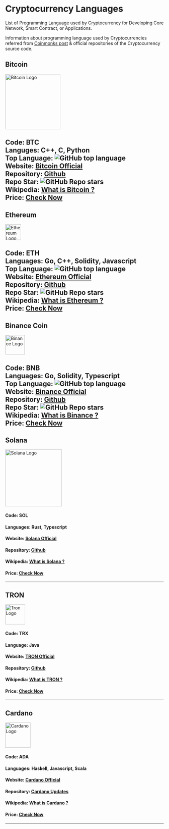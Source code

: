 # Cryptocurrency Languages
List of Programming Language used by Cryptocurrency for Developing Core Network, Smart Contract, or Applications.

Information about programming language used by Cryptocurrencies referred from [Coinmonks post](https://medium.com/coinmonks/list-of-programming-languages-and-frameworks-used-in-41-crypto-projects-2b7223099c57) & official repositories of the Cryptocurrency source code.

## Bitcoin
<p>
  <img src="https://bitcoin.org/img/icons/logotop.svg?1641218872" width="175" title="Bitcoin Logo" alt="Bitcoin Logo">
</p>

Code: BTC
<br/> Languges: C++, C, Python
<br/> Top Language: ![GitHub top language](https://img.shields.io/github/languages/top/bitcoin/bitcoin?style=social)
<br/> Website: [Bitcoin Official](https://bitcoin.org/)
<br/> Repository: [Github](https://github.com/bitcoin)
<br/> Repo Star: ![GitHub Repo stars](https://img.shields.io/github/stars/bitcoin/bitcoin?style=social)
<br/> Wikipedia: [What is Bitcoin ?](https://en.wikipedia.org/wiki/Bitcoin)
<br/> Price: [Check Now](https://coinmarketcap.com/currencies/bitcoin/)
---
## Ethereum
<p>
  <img src="https://ethereum.org/static/a110735dade3f354a46fc2446cd52476/f3a29/eth-home-icon.webp" width="50" title="Ethereum Logo" alt="Ethereum Logo">
</p>

Code: ETH
<br/> Languages: Go, C++, Solidity, Javascript
<br/> Top Language: ![GitHub top language](https://img.shields.io/github/languages/top/ethereum/go-ethereum?style=social)
<br/> Website: [Ethereum Official](https://ethereum.org/en/)
<br/> Repository: [Github](https://github.com/ethereum)
<br/> Repo Star: ![GitHub Repo stars](https://img.shields.io/github/stars/ethereum/go-ethereum?style=social)
<br/> Wikipedia:  [What is Ethereum ?](https://en.wikipedia.org/wiki/Ethereum)
<br/> Price: [Check Now](https://coinmarketcap.com/currencies/ethereum/)
---
## Binance Coin
<p>
  <img src="https://s2.coinmarketcap.com/static/img/coins/64x64/1839.png" width="62" title="Binance Logo" alt="Binance Logo">
</p>

Code: BNB
<br/> Languages: Go, Solidity, Typescript
<br/> Top Language: ![GitHub top language](https://img.shields.io/github/languages/top/binance-chain/bsc?style=social)
<br/> Website: [Binance Official](https://www.binance.org/en)
<br/> Repository: [Github](https://github.com/binance-chain)
<br/> Repo Star: ![GitHub Repo stars](https://img.shields.io/github/stars/binance-chain/bsc?style=social)
<br/> Wikipedia:  [What is Binance ?](https://en.wikipedia.org/wiki/Binance)
<br/> Price: [Check Now](https://coinmarketcap.com/currencies/bnb/)
---
## Solana
<p>
  <img src="https://solana.com/_next/image?url=%2F_next%2Fstatic%2Fmedia%2Fdark-horizontal.c3a5eb36.svg&w=384&q=75" width="180" title="Solana Logo" alt="Solana Logo">
</p>

#### Code: SOL
#### Languages: Rust, Typescript
#### Website: [Solana Official](https://solana.com/)
#### Repository: [Github](https://github.com/solana-labs)
#### Wikipedia:  [What is Solana ?](https://en.wikipedia.org/wiki/Solana_(blockchain_platform))
#### Price: [Check Now](https://coinmarketcap.com/currencies/solana/)
---
## TRON
<p>
  <img src="https://s2.coinmarketcap.com/static/img/coins/64x64/1958.png" width="63" title="Tron Logo" alt="Tron Logo">
</p>

#### Code: TRX
#### Language: Java
#### Website: [TRON Official](https://tron.network/)
#### Repository: [Github](https://github.com/tronprotocol/java-tron)
#### Wikipedia:  [What is TRON ?](https://en.wikipedia.org/wiki/Tron_(cryptocurrency))
#### Price: [Check Now](https://coinmarketcap.com/currencies/tron/)
---
## Cardano
<p>
  <img src="https://s2.coinmarketcap.com/static/img/coins/64x64/2010.png" width="80" title="Cardano Logo" alt="Cardano Logo">
</p>

#### Code: ADA
#### Languages: Haskell, Javascript, Scala
#### Website: [Cardano Official](https://cardano.org/)
#### Repository: [Cardano Updates](https://cardanoupdates.com/)
#### Wikipedia: [What is Cardano ?](https://en.wikipedia.org/wiki/Cardano_(blockchain_platform))
#### Price: [Check Now](https://coinmarketcap.com/currencies/cardano/)
---